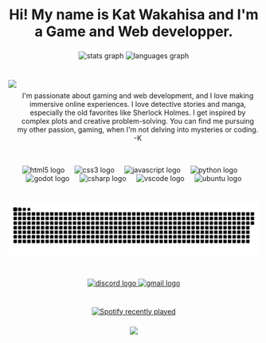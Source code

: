 <h1 align="center">Hi! My name is Kat Wakahisa and I'm a Game and Web developper.</h1>

###

<div align="center">
  <img src="https://github-readme-stats.vercel.app/api?username=KatWakahisa&hide_title=false&hide_rank=false&show_icons=true&include_all_commits=true&count_private=true&disable_animations=false&theme=nightowl&locale=en&hide_border=true" height="150" alt="stats graph"  />
  <img src="https://github-readme-stats.vercel.app/api/top-langs?username=KatWakahisa&locale=en&hide_title=false&layout=compact&card_width=320&langs_count=5&theme=nightowl&hide_border=true" height="150" alt="languages graph"  />
</div>

###

<br clear="both">

<img align="left" height="172" src="https://cdn.discordapp.com/avatars/379641990830096386/ae6b69846dea68bb134863e76f1fc0f4.webp?size=128"  />

###

<p align="center">I'm passionate about gaming and web development, and I love making immersive online experiences. I love detective stories and manga, especially the old favorites like Sherlock Holmes. I get inspired by complex plots and creative problem-solving. You can find me pursuing my other passion, gaming, when I'm not delving into mysteries or coding. -K</p>

###

<br clear="both">

<div align="center">
  <img src="https://cdn.jsdelivr.net/gh/devicons/devicon/icons/html5/html5-original.svg" height="30" alt="html5 logo"  />
  <img width="12" />
  <img src="https://cdn.jsdelivr.net/gh/devicons/devicon/icons/css3/css3-original.svg" height="30" alt="css3 logo"  />
  <img width="12" />
  <img src="https://cdn.jsdelivr.net/gh/devicons/devicon/icons/javascript/javascript-original.svg" height="30" alt="javascript logo"  />
  <img width="12" />
  <img src="https://cdn.jsdelivr.net/gh/devicons/devicon/icons/python/python-original.svg" height="30" alt="python logo"  />
  <img width="12" />
  <img src="https://cdn.jsdelivr.net/gh/devicons/devicon/icons/godot/godot-original.svg" height="30" alt="godot logo"  />
  <img width="12" />
  <img src="https://cdn.jsdelivr.net/gh/devicons/devicon/icons/csharp/csharp-original.svg" height="30" alt="csharp logo"  />
  <img width="12" />
  <img src="https://cdn.jsdelivr.net/gh/devicons/devicon/icons/vscode/vscode-original.svg" height="30" alt="vscode logo"  />
  <img width="12" />
  <img src="https://cdn.jsdelivr.net/gh/devicons/devicon/icons/ubuntu/ubuntu-plain.svg" height="30" alt="ubuntu logo"  />
</div>

###

<br clear="both">

<img src="https://raw.githubusercontent.com/KatWakahisa/KatWakahisa/output/snake.svg" alt="Snake animation" />

###

<br clear="both">

<div align="center">
  <a href="https://discordapp.com/users/379641990830096386" target="_blank">
    <img src="https://img.shields.io/static/v1?message=Discord&logo=discord&label=&color=7289DA&logoColor=white&labelColor=&style=for-the-badge" height="35" alt="discord logo"  />
  </a>
  <a href="mailto:katydssnts@gmail.com" target="_blank">
    <img src="https://img.shields.io/static/v1?message=Gmail&logo=gmail&label=&color=D14836&logoColor=white&labelColor=&style=for-the-badge" height="35" alt="gmail logo"  />
  </a>
</div>

###

<br clear="both">

<div align="center">
  <a href="https://open.spotify.com/user/zrb6ywbaz638udls0s0tfxgrm">
    <img src="https://spotify-recently-played-readme.vercel.app/api?user=zrb6ywbaz638udls0s0tfxgrm&count=5&unique=true" alt="Spotify recently played"  />
  </a>
</div>

###

<div align="center">
  <img height="200" src="https://25.media.tumblr.com/14830b2a4328cba7094a1c5893172cb1/tumblr_meputmCkfd1rfefjso1_250.gif"  />
</div>

###
